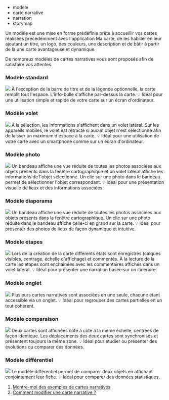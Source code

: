- modèle
- carte narrative
- narration
- storymap

Un modèle est une mise en forme prédéfinie prête à accueillir vos cartes réalisées précédemment avec l'application Ma carte, de les habiller en leur ajoutant un titre, un logo, des couleurs, une description et de bâtir à partir de là une carte avantageuse et dynamique.

De nombreux modèles de cartes narratives vous sont proposés afin de satisfaire vos attentes.

### Modèle standard
<img class="small left" src="https://macarte.ign.fr/edition/narration/models/standard.png" /> 
À l'exception de la barre de titre et de la légende optionnelle, la carte remplit tout l'espace. L'info-bulle s'affiche par-dessus la carte.
💡 Idéal pour une utilisation simple et rapide de votre carte sur un écran d'ordinateur.

### Modèle volet
<img class="small left" src="https://macarte.ign.fr/edition/narration/models/volet.png" /> 
À la sélection, les informations s'affichent dans un volet latéral. Sur les appareils mobiles, le volet est rétracté si aucun objet n'est sélectionné afin de laisser un maximum d'espace à la carte.
💡 Idéal pour une utilisation de votre carte avec un smartphone comme sur un écran d'ordinateur.

### Modèle photo
<img class="small left" src="https://macarte.ign.fr/edition/narration/models/photo.png" /> 
Un bandeau affiche une vue réduite de toutes les photos associées aux objets présents dans la fenêtre cartographique et un volet latéral affiche les informations de l'objet sélectionné. Un clic sur une photo dans le bandeau permet de sélectionner l'objet correspondant.
💡 Idéal pour une présentation visuelle de lieux et des informations associées.

### Modèle diaporama
<img class="small left" src="https://macarte.ign.fr/edition/narration/models/diapo.png" /> 
Un bandeau affiche une vue réduite de toutes les photos associées aux objets présents dans la fenêtre cartographique. Un clic sur une photo réduite dans le bandeau affiche celle-ci en grand sur la carte.
💡 Idéal pour présenter des photos de lieux de façon dynamique et intuitive.

### Modèle étapes
<img class="small left" src="https://macarte.ign.fr/edition/narration/models/etape.png" /> 
Lors de la création de la carte différents états sont enregistrés (calques visibles, centrage, échelle d'affichage) et commentés. À la lecture de la carte les étapes sont enchainées avec les commentaires affichés dans un volet latéral.
💡 Idéal pour présenter une narration basée sur un itinéraire.

### Modèle onglet
<img class="small left" src="https://macarte.ign.fr/edition/narration/models/onglet.png" /> 
Plusieurs cartes narratives sont associées en une seule, chacune étant accessible via un onglet.
💡 Idéal pour regrouper des cartes partielles en un tout cohérent.

### Modèle comparaison
<img class="small left" src="https://macarte.ign.fr/edition/narration/models/compare.png" /> 
Deux cartes sont affichées côte à côte à la même échelle, centrées de façon identique. Les déplacements des deux cartes sont synchronisés et présentent toujours la même zone.
💡 Idéal pour étudier ou présenter des évolutions ou comparer des données.

### Modèle différentiel
<img class="small left" src="https://macarte.ign.fr/edition/narration/models/differentiel.png" /> 
Le modèle différentiel permet de comparer deux objets en affichant conjointement leur fiche.
💡 Idéal pour comparer des données statistiques.


1. [Montre-moi des exemples de cartes narratives](./exemples_de_cartes_narratives.md)
1. [Comment modifier une carte narrative ?](./Comment_modifier_une_carte_narrative.md)